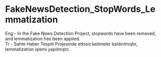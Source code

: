 # FakeNewsDetection_StopWords_Lemmatization
Eng - In the Fake News Detection Project, stopwords have been removed, and lemmatization has been applied. <br/>
Tr - Sahte Haber Tespiti Projesinde etkisiz kelimeler kaldırılmıştır, lemmatization işlemi yapılmıştır.
